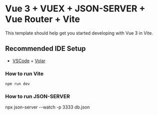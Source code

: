# Vue 3 + VUEX + JSON-SERVER + Vue Router + Vite

This template should help get you started developing with Vue 3 in Vite.
## Recommended IDE Setup

- [VSCode](https://code.visualstudio.com/) + [Volar](https://marketplace.visualstudio.com/items?itemName=johnsoncodehk.volar)

### How to run Vite
```
npm run dev
```

### How to run JSON-SERVER
npx json-server --watch -p 3333 db.json
```